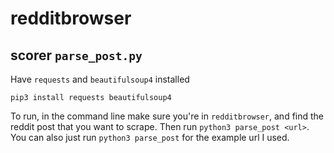 # redditbrowser

## scorer `parse_post.py` 
Have `requests` and `beautifulsoup4` installed 

```pip3 install requests beautifulsoup4```

To run, in the command line make sure you're in `redditbrowser`, and find the reddit post that you want to scrape. Then run `python3 parse_post <url>`. You can also just run `python3 parse_post` for the example url I used. 